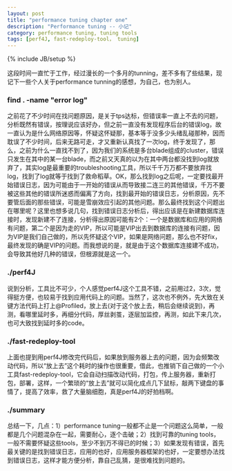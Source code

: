```yaml
---
layout: post
title: "performance tuning chapter one"
description: "Performance tuning -- 小记"
category: performance tuning, tuning tools
tags: [perf4J, fast-redeploy-tool， tuning]
---
```

{% include JB/setup %}

这段时间一直忙于工作，经过漫长的一个多月的tunning，差不多有了些结果，现记下一些个人关于performance tunning的感想，为自己，也为别人。

### find . -name "error log"
之前花了不少时间在找问题原因，是关于tps达标，但错误率一直上不去的问题，分析既然有错误，按理说应该好办，但之前一直没有发现程序后台的错误log，故一直认为是什么网络原因等，怀疑这怀疑那，基本等于没多少头绪乱碰那种，因而耽误了不少时间，后来无路可走，才又重新认真找了一次log，终于发现了，那么，之前为什么一直找不到了，因为我们的系统是多台blade组成的cluster，错误只发生在其中的某一台blade，而之前又天真的以为在其中两台都没找到log就放弃了，其实log是最重要的troubleshooting工具，所以千千万万都不要放弃找log，找到了log就等于找到了救命稻草。OK，那么找到log之后呢，一定要找最开始错误日志，因为可能由于一开始的错误从而导致接二连三的其他错误，千万不要被这些其他的错误所迷惑而偏离了方向，找到最开始的错误日志，分析原因，先不要管后面的那些错误，可能是雪崩效应引起的其他问题。那么最终找到这个问题出在哪里呢？这里也想多说几句，找到错误日志分析后，得出应该是在新建数据库连接时，发现新建不了连接，分析得出原因可能有2个：一个是数据库和应用的网络有问题，第二个是因为走的VIP，所以可能是VIP出去到数据库的连接有问题，因为VIP是我们自己做的，所以先怀疑这个VIP，如果是网络问题，那么也不好fix，最终发现的确是VIP的问题。而我想说的是，就是由于这个数据库连接建不成功，会导致其他好几种的错误，但根源就是这一个。

### ./perf4J
说到分析，工具比不可少，个人感觉perf4J这个工具不错，之前用过2，3次，觉得挺方便，也较易于找到应用代码上的问题。当然了，这次也不例外，先大致在关键方法代码上打上@Profiled，放上去(对于这个放上去，稍后会继续说到)，再测，看哪里延时多，再细分代码，厚丝剥茧，逐层加监控，再测，如此下来几次，也可大致找到延时多的code。

### ./fast-redeploy-tool
上面也提到用perf4J修改完代码后，如果放到服务器上去的问题，因为会频繁改动代码，所以“放上去”这个耗时的操作也很重要，借此，也推销下自己做的一个小工具fast-redeploy-tool，它会自动扫描改动代码，打包，传上服务器，重新打包，部署，这样，一个繁琐的“放上去”就可以简化成点几下鼠标，敲两下键盘的事情了，提高了效率，救了大量脑细胞，真是perf4J的好拍档啊。

### ./summary
总结一下，几点：1）performance tuning一般都不止是一个问题这么简单，一般都是几个问题混杂在一起，需要耐心，逐个击破；2）找到可靠的tuning tools，一般不需要怀疑这些tools，至少不到万不得已的时候；3）如果发现有错误，首先最关键的是找到错误日志，应用的也好，应用服务器框架的也好，一定要想办法找到错误日志，这样才能方便分析，靠自己乱猜，是很难找到问题的。
